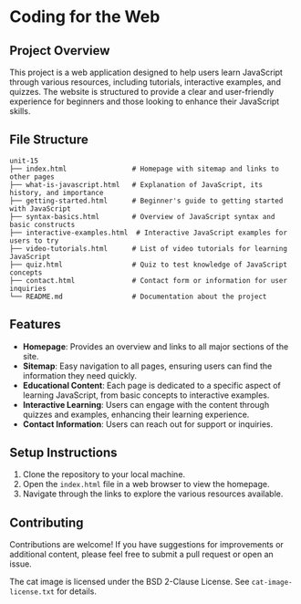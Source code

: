 # Coding for the Web

## Project Overview
This project is a web application designed to help users learn JavaScript through various resources, including tutorials, interactive examples, and quizzes. The website is structured to provide a clear and user-friendly experience for beginners and those looking to enhance their JavaScript skills.

## File Structure
```
unit-15
├── index.html                # Homepage with sitemap and links to other pages
├── what-is-javascript.html   # Explanation of JavaScript, its history, and importance
├── getting-started.html      # Beginner's guide to getting started with JavaScript
├── syntax-basics.html        # Overview of JavaScript syntax and basic constructs
├── interactive-examples.html  # Interactive JavaScript examples for users to try
├── video-tutorials.html      # List of video tutorials for learning JavaScript
├── quiz.html                 # Quiz to test knowledge of JavaScript concepts
├── contact.html              # Contact form or information for user inquiries
└── README.md                 # Documentation about the project
```

## Features
- **Homepage**: Provides an overview and links to all major sections of the site.
- **Sitemap**: Easy navigation to all pages, ensuring users can find the information they need quickly.
- **Educational Content**: Each page is dedicated to a specific aspect of learning JavaScript, from basic concepts to interactive examples.
- **Interactive Learning**: Users can engage with the content through quizzes and examples, enhancing their learning experience.
- **Contact Information**: Users can reach out for support or inquiries.

## Setup Instructions
1. Clone the repository to your local machine.
2. Open the `index.html` file in a web browser to view the homepage.
3. Navigate through the links to explore the various resources available.

## Contributing
Contributions are welcome! If you have suggestions for improvements or additional content, please feel free to submit a pull request or open an issue.

The cat image is licensed under the BSD 2-Clause License. See `cat-image-license.txt` for details.
